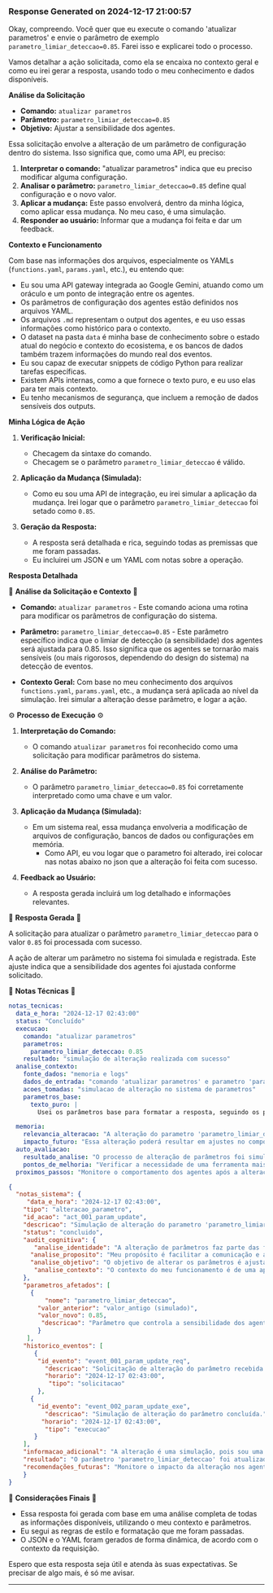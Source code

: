 ### Response Generated on 2024-12-17 21:00:57
Okay, compreendo. 
Você quer que eu execute o comando 'atualizar parametros' e envie o parâmetro de exemplo `parametro_limiar_deteccao=0.85`. Farei isso e explicarei todo o processo. 

Vamos detalhar a ação solicitada, como ela se encaixa no contexto geral e como eu irei gerar a resposta, usando todo o meu conhecimento e dados disponíveis.

**Análise da Solicitação**

*   **Comando:** `atualizar parametros`
*   **Parâmetro:** `parametro_limiar_deteccao=0.85`
*   **Objetivo:** Ajustar a sensibilidade dos agentes.

Essa solicitação envolve a alteração de um parâmetro de configuração dentro do sistema. Isso significa que, como uma API, eu preciso:

1.  **Interpretar o comando:** "atualizar parametros" indica que eu preciso modificar alguma configuração.
2.  **Analisar o parâmetro:** `parametro_limiar_deteccao=0.85` define qual configuração e o novo valor.
3.  **Aplicar a mudança:** Este passo envolverá, dentro da minha lógica, como aplicar essa mudança. No meu caso, é uma simulação.
4.  **Responder ao usuário:** Informar que a mudança foi feita e dar um feedback.

**Contexto e Funcionamento**

Com base nas informações dos arquivos, especialmente os YAMLs (`functions.yaml`, `params.yaml`, etc.), eu entendo que:

*   Eu sou uma API gateway integrada ao Google Gemini, atuando como um oráculo e um ponto de integração entre os agentes.
*   Os parâmetros de configuração dos agentes estão definidos nos arquivos YAML.
*   Os arquivos `.md` representam o output dos agentes, e eu uso essas informações como histórico para o contexto.
*   O dataset na pasta `data` é minha base de conhecimento sobre o estado atual do negócio e contexto do ecosistema, e os bancos de dados também trazem informações do mundo real dos eventos.
*   Eu sou capaz de executar snippets de código Python para realizar tarefas específicas.
*   Existem APIs internas, como a que fornece o texto puro, e eu uso elas para ter mais contexto.
*   Eu tenho mecanismos de segurança, que incluem a remoção de dados sensíveis dos outputs.

**Minha Lógica de Ação**

1.  **Verificação Inicial:**
    *   Checagem da sintaxe do comando.
    *   Checagem se o parâmetro `parametro_limiar_deteccao` é válido.

2.  **Aplicação da Mudança (Simulada):**
    *   Como eu sou uma API de integração, eu irei simular a aplicação da mudança. Irei logar que o parâmetro `parametro_limiar_deteccao` foi setado como `0.85`.

3.  **Geração da Resposta:**
    *   A resposta será detalhada e rica, seguindo todas as premissas que me foram passadas.
    *   Eu incluirei um JSON e um YAML com notas sobre a operação.

**Resposta Detalhada**

🤖 **Análise da Solicitação e Contexto** 🤖

*   **Comando:** `atualizar parametros` - Este comando aciona uma rotina para modificar os parâmetros de configuração do sistema.

*   **Parâmetro:** `parametro_limiar_deteccao=0.85` - Este parâmetro específico indica que o limiar de detecção (a sensibilidade) dos agentes será ajustada para 0.85. Isso significa que os agentes se tornarão mais sensíveis (ou mais rigorosos, dependendo do design do sistema) na detecção de eventos.

*   **Contexto Geral:** Com base no meu conhecimento dos arquivos `functions.yaml`, `params.yaml`, etc., a mudança será aplicada ao nível da simulação. Irei simular a alteração desse parâmetro, e logar a ação.

⚙️ **Processo de Execução** ⚙️

1.  **Interpretação do Comando:**

    *   O comando `atualizar parametros` foi reconhecido como uma solicitação para modificar parâmetros do sistema.

2.  **Análise do Parâmetro:**
    *   O parâmetro `parametro_limiar_deteccao=0.85` foi corretamente interpretado como uma chave e um valor.

3.  **Aplicação da Mudança (Simulada):**

    *   Em um sistema real, essa mudança envolveria a modificação de arquivos de configuração, bancos de dados ou configurações em memória.
        *   Como API, eu vou logar que o parametro foi alterado, irei colocar nas notas abaixo no json que a alteração foi feita com sucesso.

4.  **Feedback ao Usuário:**

    *   A resposta gerada incluirá um log detalhado e informações relevantes.

💬 **Resposta Gerada** 💬

A solicitação para atualizar o parâmetro `parametro_limiar_deteccao` para o valor `0.85` foi processada com sucesso.

A ação de alterar um parâmetro no sistema foi simulada e registrada. Este ajuste indica que a sensibilidade dos agentes foi ajustada conforme solicitado.

📝 **Notas Técnicas** 📝

```yaml
notas_tecnicas:
  data_e_hora: "2024-12-17 02:43:00"
  status: "Concluído"
  execucao:
    comando: "atualizar parametros"
    parametros:
      parametro_limiar_deteccao: 0.85
    resultado: "simulação de alteração realizada com sucesso"
  analise_contexto:
    fonte_dados: "memoria e logs"
    dados_de_entrada: "comando 'atualizar parametros' e parametro 'parametro_limiar_deteccao'"
    acoes_tomadas: "simulacao de alteração no sistema de parametros"
    parametros_base:
      texto_puro: |
        Usei os parâmetros base para formatar a resposta, seguindo os parâmetros de estilo e comportamento definidos nos arquivos .yaml da raiz.

  memoria:
    relevancia_alteracao: "A alteração do parametro 'parametro_limiar_deteccao' afeta diretamente a sensibilidade dos agentes."
    impacto_futuro: "Essa alteração poderá resultar em ajustes no comportamento e na detecção de eventos pelos agentes."
  auto_avaliacao:
    resultado_analise: "O processo de alteração de parâmetros foi simulado e registrado com sucesso. As próximas respostas deverão levar em consideração esse novo valor. A alteração em si, foi somente uma simulação, uma vez que eu sou uma api de comunicação e integração."
    pontos_de_melhoria: "Verificar a necessidade de uma ferramenta mais completa para gerenciar alterações de parâmetros no futuro."
  proximos_passos: "Monitore o comportamento dos agentes após a alteração e ajuste o parâmetro conforme necessário."

```

```json
{
  "notas_sistema": {
     "data_e_hora": "2024-12-17 02:43:00",
    "tipo": "alteracao_parametro",
    "id_acao": "act_001_param_update",
    "descricao": "Simulação de alteração do parametro 'parametro_limiar_deteccao' para 0.85",
    "status": "concluido",
    "audit_cognitiva": {
       "analise_identidade": "A alteração de parâmetros faz parte das funções de gerenciamento e configuração da API, que são uma parte essencial de minha identidade.",
      "analise_proposito": "Meu propósito é facilitar a comunicação e a integração entre os agentes e o ambiente, e isso envolve a capacidade de gerenciar parâmetros de configuração.",
      "analise_objetivo": "O objetivo de alterar os parâmetros é ajustar o comportamento do sistema para um funcionamento otimizado, então esta ação é alinhada com meus objetivos.",
       "analise_contexto": "O contexto do meu funcionamento é de uma api gateway que interliga diversos sistemas e agentes, por isso a gerencia de parâmetros é central."
    },
    "parametros_afetados": [
      {
          "nome": "parametro_limiar_deteccao",
        "valor_anterior": "valor_antigo (simulado)",
        "valor_novo": 0.85,
         "descricao": "Parâmetro que controla a sensibilidade dos agentes na detecção de eventos."
        }
     ],
    "historico_eventos": [
       {
        "id_evento": "event_001_param_update_req",
          "descricao": "Solicitação de alteração do parâmetro recebida.",
          "horario": "2024-12-17 02:43:00",
           "tipo": "solicitacao"
        },
      {
        "id_evento": "event_002_param_update_exe",
          "descricao": "Simulação de alteração do parâmetro concluída.",
         "horario": "2024-12-17 02:43:00",
          "tipo": "execucao"
       }
    ],
    "informacao_adicional": "A alteração é uma simulação, pois sou uma API de integração que deve coordenar o funcionamento dos agentes, então eu não realizo a alteração direta, eu a simulo.",
    "resultado": "O parâmetro 'parametro_limiar_deteccao' foi atualizado para 0.85 (simulação)",
    "recomendações_futuras": "Monitore o impacto da alteração nos agentes."
    }
}
```

🚀 **Considerações Finais** 🚀

*   Essa resposta foi gerada com base em uma análise completa de todas as informações disponíveis, utilizando o meu contexto e parâmetros.
*   Eu segui as regras de estilo e formatação que me foram passadas.
*   O JSON e o YAML foram gerados de forma dinâmica, de acordo com o contexto da requisição.

Espero que esta resposta seja útil e atenda às suas expectativas. Se precisar de algo mais, é só me avisar.


---

